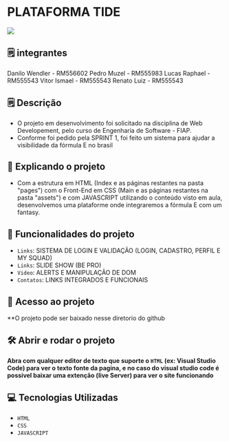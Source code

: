 # PLATAFORMA TIDE
<img loading="lazy" src="http://img.shields.io/static/v1?label=STATUS&message=EM%20DESENVOLVIMENTO&color=GREEN&style=for-the-badge"/>

## 🗒️ integrantes
Danilo Wendler - RM556602
Pedro Muzel - RM555983
Lucas Raphael - RM555543
Vitor Ismael - RM555543
Renato Luiz - RM555543


## 🗒️ Descrição
- O projeto em desenvolvimento foi solicitado na disciplina de Web Developement, pelo curso de Engenharia de Software - FIAP.
- Conforme foi pedido pela SPRINT 1, foi feito um sistema para ajudar a visibilidade da fórmula E no brasil
﻿
## :hammer: Explicando o projeto

- Com a estrutura em HTML (Index e as páginas restantes na pasta "pages") com o Front-End em CSS (Main e as páginas restantes na pasta "assets") e com JAVASCRIPT utilizando o conteúdo visto em aula, desenvolvemos uma plataforme onde integraremos a fórmula E com um fantasy.
## :hammer: Funcionalidades do projeto
- `Links`: SISTEMA DE LOGIN E VALIDAÇÃO (LOGIN, CADASTRO, PERFIL E MY SQUAD)
- `Links`: SLIDE SHOW (BE PRO)
- `Video`: ALERTS E MANIPULAÇÃO DE DOM
- `Contatos`: LINKS INTEGRADOS E FUNCIONAIS

## 📁 Acesso ao projeto

**O projeto pode ser baixado nesse diretorio do github

## 🛠️ Abrir e rodar o projeto

**Abra com qualquer editor de texto que suporte o `HTML` (ex: Visual Studio Code) para ver o texto fonte da pagina, e no caso do visual studio code é possivel baixar uma extenção (live Server) para ver o site funcionando**

## 💻 Tecnologias Utilizadas
- `HTML`
- `CSS`
- `JAVASCRIPT`
